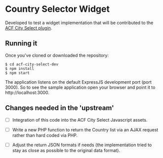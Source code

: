 # Country Selector Widget
Developed to test a widget implementation that will be contributed to the [ACF City Select plugin](https://github.com/Beee4life/acf-city-selector).

## Running it

Once you've cloned or downloaded the repository:

```
$ cd acf-city-select-dev
$ npm install
$ npm start
```

The application listens on the default ExpressJS development port (port 3000). So to see the sample application open your browser and point it to http://localhost:3000.

## Changes needed in the 'upstream'
- [ ] Integration of this code into the ACF City Select Javascript assets.
- [ ] Write a new PHP function to return the Country list via an AJAX request rather than hard coded via PHP.
- [ ] Adjust the return JSON formats if needs (the implementation tried to stay as close as possible to the original data format).



